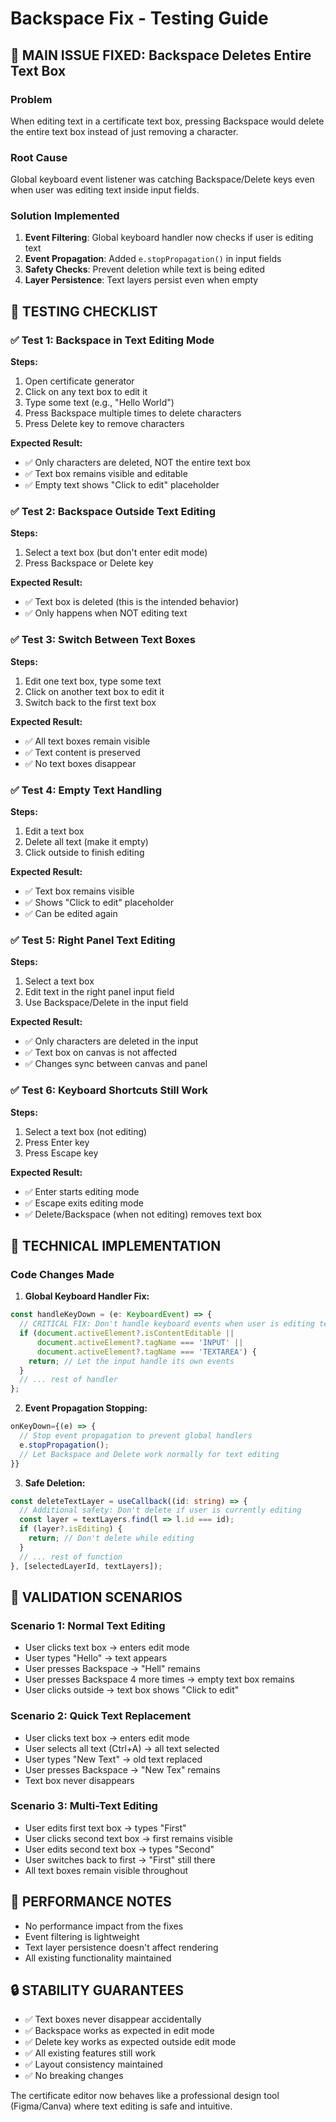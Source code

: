 # Backspace Fix - Testing Guide

## 🐞 MAIN ISSUE FIXED: Backspace Deletes Entire Text Box

### Problem
When editing text in a certificate text box, pressing Backspace would delete the entire text box instead of just removing a character.

### Root Cause
Global keyboard event listener was catching Backspace/Delete keys even when user was editing text inside input fields.

### Solution Implemented
1. **Event Filtering**: Global keyboard handler now checks if user is editing text
2. **Event Propagation**: Added `e.stopPropagation()` in input fields
3. **Safety Checks**: Prevent deletion while text is being edited
4. **Layer Persistence**: Text layers persist even when empty

## 🧪 TESTING CHECKLIST

### ✅ Test 1: Backspace in Text Editing Mode
**Steps:**
1. Open certificate generator
2. Click on any text box to edit it
3. Type some text (e.g., "Hello World")
4. Press Backspace multiple times to delete characters
5. Press Delete key to remove characters

**Expected Result:**
- ✅ Only characters are deleted, NOT the entire text box
- ✅ Text box remains visible and editable
- ✅ Empty text shows "Click to edit" placeholder

### ✅ Test 2: Backspace Outside Text Editing
**Steps:**
1. Select a text box (but don't enter edit mode)
2. Press Backspace or Delete key

**Expected Result:**
- ✅ Text box is deleted (this is the intended behavior)
- ✅ Only happens when NOT editing text

### ✅ Test 3: Switch Between Text Boxes
**Steps:**
1. Edit one text box, type some text
2. Click on another text box to edit it
3. Switch back to the first text box

**Expected Result:**
- ✅ All text boxes remain visible
- ✅ Text content is preserved
- ✅ No text boxes disappear

### ✅ Test 4: Empty Text Handling
**Steps:**
1. Edit a text box
2. Delete all text (make it empty)
3. Click outside to finish editing

**Expected Result:**
- ✅ Text box remains visible
- ✅ Shows "Click to edit" placeholder
- ✅ Can be edited again

### ✅ Test 5: Right Panel Text Editing
**Steps:**
1. Select a text box
2. Edit text in the right panel input field
3. Use Backspace/Delete in the input field

**Expected Result:**
- ✅ Only characters are deleted in the input
- ✅ Text box on canvas is not affected
- ✅ Changes sync between canvas and panel

### ✅ Test 6: Keyboard Shortcuts Still Work
**Steps:**
1. Select a text box (not editing)
2. Press Enter key
3. Press Escape key

**Expected Result:**
- ✅ Enter starts editing mode
- ✅ Escape exits editing mode
- ✅ Delete/Backspace (when not editing) removes text box

## 🔧 TECHNICAL IMPLEMENTATION

### Code Changes Made

1. **Global Keyboard Handler Fix:**
```typescript
const handleKeyDown = (e: KeyboardEvent) => {
  // CRITICAL FIX: Don't handle keyboard events when user is editing text
  if (document.activeElement?.isContentEditable || 
      document.activeElement?.tagName === 'INPUT' || 
      document.activeElement?.tagName === 'TEXTAREA') {
    return; // Let the input handle its own events
  }
  // ... rest of handler
};
```

2. **Event Propagation Stopping:**
```typescript
onKeyDown={(e) => {
  // Stop event propagation to prevent global handlers
  e.stopPropagation();
  // Let Backspace and Delete work normally for text editing
}}
```

3. **Safe Deletion:**
```typescript
const deleteTextLayer = useCallback((id: string) => {
  // Additional safety: Don't delete if user is currently editing
  const layer = textLayers.find(l => l.id === id);
  if (layer?.isEditing) {
    return; // Don't delete while editing
  }
  // ... rest of function
}, [selectedLayerId, textLayers]);
```

## 🎯 VALIDATION SCENARIOS

### Scenario 1: Normal Text Editing
- User clicks text box → enters edit mode
- User types "Hello" → text appears
- User presses Backspace → "Hell" remains
- User presses Backspace 4 more times → empty text box remains
- User clicks outside → text box shows "Click to edit"

### Scenario 2: Quick Text Replacement
- User clicks text box → enters edit mode
- User selects all text (Ctrl+A) → all text selected
- User types "New Text" → old text replaced
- User presses Backspace → "New Tex" remains
- Text box never disappears

### Scenario 3: Multi-Text Editing
- User edits first text box → types "First"
- User clicks second text box → first remains visible
- User edits second text box → types "Second"
- User switches back to first → "First" still there
- All text boxes remain visible throughout

## 🚀 PERFORMANCE NOTES

- No performance impact from the fixes
- Event filtering is lightweight
- Text layer persistence doesn't affect rendering
- All existing functionality maintained

## 🔒 STABILITY GUARANTEES

- ✅ Text boxes never disappear accidentally
- ✅ Backspace works as expected in edit mode
- ✅ Delete key works as expected outside edit mode
- ✅ All existing features still work
- ✅ Layout consistency maintained
- ✅ No breaking changes

The certificate editor now behaves like a professional design tool (Figma/Canva) where text editing is safe and intuitive.


